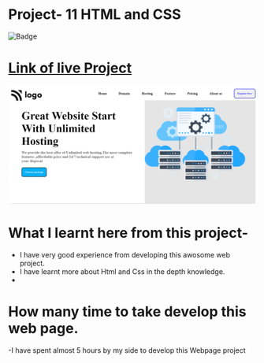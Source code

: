 # Project- 11 HTML and CSS

![Badge]()

# [Link of live Project]()

![Images](./img/landing.png)

# What I learnt here from this project-

- I have very good experience from developing this awosome web project.
- I have learnt more about Html and Css in the depth knowledge.
- 

# How many time to take develop this web page.

-I have spent almost 5 hours by my side to develop this Webpage project